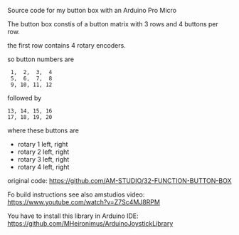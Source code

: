 Source code for my button box with an Arduino Pro Micro

The button box constis of a button matrix with 3 rows and 4 buttons per row.

the first row contains 4 rotary encoders.

so button numbers are
```
 1,  2,  3,  4
 5,  6,  7,  8
 9, 10, 11, 12
```
followed by
```
13, 14, 15, 16
17, 18, 19, 20
```
where these buttons are
- rotary 1 left, right
- rotary 2 left, right
- rotary 3 left, right
- rotary 4 left, right

original code: https://github.com/AM-STUDIO/32-FUNCTION-BUTTON-BOX

Fo build instructions see also amstudios video: https://www.youtube.com/watch?v=Z7Sc4MJ8RPM

You have to install this library in Arduino IDE: https://github.com/MHeironimus/ArduinoJoystickLibrary
